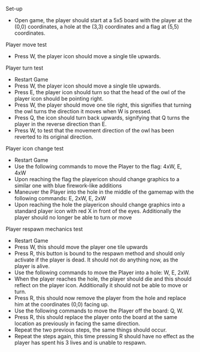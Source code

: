 Set-up
- Open game, the player should start at a 5x5 board with the
player at the (0,0) coordinates, a hole at the (3,3)
coordinates and a flag at (5,5) coordinates.

Player move test
- Press W, the player icon should move a single tile upwards.

Player turn test
- Restart Game
- Press W, the player icon should move a single tile upwards.
- Press E, the player icon should turn so that the head of the
owl of the player icon should be pointing right.
- Press W, the player should move one tile right, this signifies
that turning the owl turns the direction it moves when W is
pressed.
- Press Q, the icon should turn back upwards, signifying that
Q turns the player in the reverse direction than E.
- Press W, to test that the movement direction of the owl has
been reverted to its original direction.

Player icon change test
- Restart Game
- Use the following commands to move the Player to the flag:
4xW, E, 4xW
- Upon reaching the flag the playericon should change graphics
to a similar one with blue firework-like additions
- Maneuver the Player into the hole in the middle of the gamemap
with the following commands: E, 2xW, E, 2xW
- Upon reaching the hole the playericon should change graphics
into a standard player icon with red X in front of the eyes.
Additionally the player should no longer be able to turn or move

Player respawn mechanics test
- Restart Game
- Press W, this should move the player one tile upwards
- Press R, this button is bound to the respawn method and
should only activate if the player is dead. It should not
do anything now, as the player is alive.
- Use the following commands to move the Player into a hole:
W, E, 2xW.
- When the player reaches the hole, the player should die and
this should reflect on the player icon. Additionally it should
not be able to move or turn.
- Press R, this should now remove the player from the hole and
replace him at the coordinates (0,0) facing up.
- Use the following commands to move the Player off the board:
Q, W.
- Press R, this should replace the player onto the board at
the same location as previously in facing the same direction.
- Repeat the two previous steps, the same things should occur.
- Repeat the steps again, this time pressing R should have no
effect as the player has spent his 3 lives and is unable to
respawn.